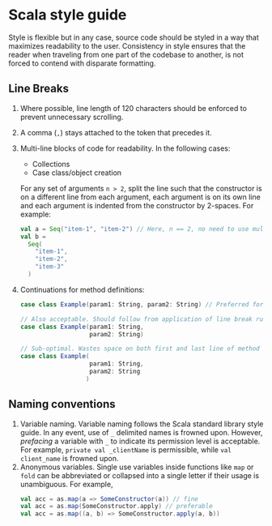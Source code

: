 # Scala style guide

Style is flexible but in any case, source code should be styled in a way that maximizes readability to the user.
Consistency in style ensures that the reader when traveling from one part of the codebase to another, 
is not forced to contend with disparate formatting. 

## Line Breaks

1. Where possible, line length of 120 characters should be enforced to prevent unnecessary scrolling.

2. A comma (`,`) stays attached to the token that precedes it.

3. Multi-line blocks of code for readability. In the following cases:
    * Collections
    * Case class/object creation
  
    For any set of arguments `n > 2`, split the line such that the constructor is on a different line from each argument,
    each argument is on its own line and each argument is indented from the constructor by 2-spaces. For example:
    ```scala
    val a = Seq("item-1", "item-2") // Here, n == 2, no need to use multiple lines.
    val b = 
      Seq(
        "item-1",
        "item-2",
        "item-3"
      )
    ```


4. Continuations for method definitions:

    ```scala
    case class Example(param1: String, param2: String) // Preferred for easy scanning and extra column space.
    
    // Also acceptable. Should follow from application of line break rules (1) and (2).
    case class Example(param1: String,
                       param2: String) 
    
    // Sub-optimal. Wastes space on both first and last line of method definition. 
    case class Example(
                       param1: String,
                       param2: String
                      ) 
    ```


## Naming conventions

1. Variable naming. Variable naming follows the Scala standard library style guide. In any event, use of `_` 
delimited names is frowned upon. However, _prefacing_ a variable with `_` to indicate its permission level is 
acceptable. For example, `private val _clientName` is permissible, while `val client_name` is frowned upon.
2. Anonymous variables. Single use variables inside functions like `map` or `fold` can be abbreviated or 
    collapsed into a single letter if their usage is unambiguous. For example,
      ```scala
      val acc = as.map(a => SomeConstructor(a)) // fine
      val acc = as.map(SomeConstructor.apply) // preferable
      val acc = as.map((a, b) => SomeConstructor.apply(a, b))
      ```
